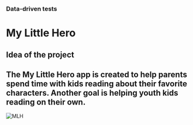 ### Data-driven tests 

# My Little Hero

## Idea of the project

## The My Little Hero app is created to help parents spend time with kids reading about their favorite characters. Another goal is helping youth kids reading on their own.

![MLH](https://user-images.githubusercontent.com/68942106/98329299-c8491200-1fac-11eb-8eb6-a97968489283.gif)
